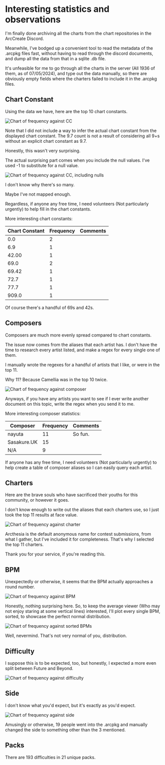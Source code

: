 # Interesting statistics and observations

I'm finally done archiving all the charts from the chart repositories in the ArcCreate Discord.

Meanwhile, I've bodged up a convenient tool to read the metadata of the .arcpkg files fast, without having to read through the discord documents, and dump all the data from that in a sqlite .db file.

It's unfeasible for me to go through all the charts in the server (All 1936 of them, as of 07/05/2024), and type out the data manually, so there are obviously empty fields where the charters failed to include it in the .arcpkg files.

## Chart Constant

Using the data we have, here are the top 10 chart constants.

![Chart of frequency against CC](./resources/Count%20vs%20CC.png)

Note that I did not include a way to infer the actual chart constant from the displayed chart constant. The 9.7 count is not a result of considering all 9+s without an explicit chart constant as 9.7.

Honestly, this wasn't very surprising.

The actual surprising part comes when you include the null values. I've used -1 to substitute for a null value.

![Chart of frequency against CC, including nulls](./resources/Count%20vs%20CC%20w.-1s.png)

I don't know why there's so many. 

Maybe I've not mapped enough.

Regardless, if anyone any free time, I need volunteers (Not particularly urgently) to help fill in the chart constants.

More interesting chart constants:

| Chart Constant | Frequency | Comments |
| --- | --- | --- |
| 0.0 | 2 ||
| 6.9 | 1 ||
| 42.00 | 1 ||
| 69.0 | 2 ||
| 69.42 | 1 ||
| 72.7 | 1 ||
| 77.7 | 1 ||
| 909.0 | 1 ||

Of course there's a handful of 69s and 42s.

## Composers

Composers are much more evenly spread compared to chart constants.

The issue now comes from the aliases that each artist has. I don't have the time to research every artist listed, and make a regex for every single one of them.

I manually wrote the regexes for a handful of artists that I like, or were in the top 11.

Why 11? Because Camellia was in the top 10 twice.

![Chart of frequency against composer](./resources/Count%20vs%20Composer.png)

Anyways, if you have any artists you want to see if I ever write another document on this topic, write the regex when you send it to me.

More interesting composer statistics:

| Composer | Frequency | Comments |
| --- | --- | --- |
| nayuta | 11 | So fun. |
| Sasakure.UK | 15 | |
| N/A | 9 | |

If anyone has any free time, I need volunteers (Not particularly urgently) to help create a table of composer aliases so I can easily query each artist.

## Charters

Here are the brave souls who have sacrificed their youths for this community, or however it goes.

I don't know enough to write out the aliases that each charters use, so I just took the top 11 results at face value.

![Chart of frequency against charter](./resources/Count%20vs%20Charter.png)

Arcthesia is the default anonymous name for contest submissions, from what I gather, but I've included it for completeness. That's why I selected the top 11 charters.

Thank you for your service, if you're reading this.

## BPM

Unexpectedly or otherwise, it seems that the BPM actually approaches a round number.

![Chart of frequency against BPM](./resources/Count%20vs%20BPM.png)

Honestly, nothing surprising here. So, to keep the average viewer (Who may not enjoy staring at some vertical lines) interested, I'll plot every single BPM, sorted, to showcase the perfect normal distribution.

![Chart of frequency against sorted BPMs](./resources/Count%20vs%20sorted%20BPM.png)

Well, nevermind. That's not very normal of you, distribution.

## Difficulty

I suppose this is to be expected, too, but honestly, I expected a more even split between Future and Beyond.

![Chart of frequency against difficulty](./resources/Count%20vs%20Difficulty.png)

## Side

I don't know what you'd expect, but it's exactly as you'd expect.

![Chart of frequency against side](./resources/Count%20vs%20Side.png)

Amusingly or otherwise, 19 people went into the .arcpkg and manually changed the side to something other than the 3 mentioned.

## Packs

There are 193 difficulties in 21 unique packs.
